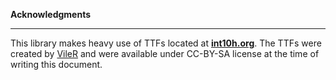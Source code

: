 **Acknowledgments**  

---

This library makes heavy use of TTFs located at **[int10h.org](https://int10h.org)**. The TTFs were created by [VileR](https://github.com/viler-int10h) and were available under CC-BY-SA license at the time of writing this document.